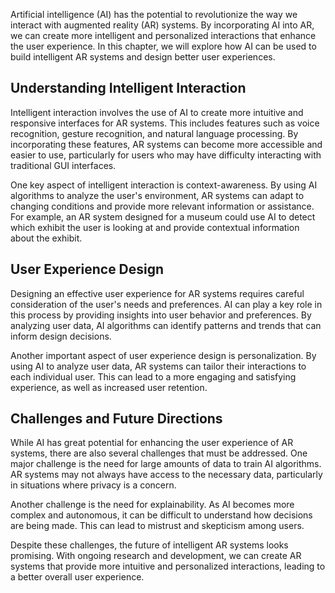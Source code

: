 
Artificial intelligence (AI) has the potential to revolutionize the way we interact with augmented reality (AR) systems. By incorporating AI into AR, we can create more intelligent and personalized interactions that enhance the user experience. In this chapter, we will explore how AI can be used to build intelligent AR systems and design better user experiences.

Understanding Intelligent Interaction
-------------------------------------

Intelligent interaction involves the use of AI to create more intuitive and responsive interfaces for AR systems. This includes features such as voice recognition, gesture recognition, and natural language processing. By incorporating these features, AR systems can become more accessible and easier to use, particularly for users who may have difficulty interacting with traditional GUI interfaces.

One key aspect of intelligent interaction is context-awareness. By using AI algorithms to analyze the user's environment, AR systems can adapt to changing conditions and provide more relevant information or assistance. For example, an AR system designed for a museum could use AI to detect which exhibit the user is looking at and provide contextual information about the exhibit.

User Experience Design
----------------------

Designing an effective user experience for AR systems requires careful consideration of the user's needs and preferences. AI can play a key role in this process by providing insights into user behavior and preferences. By analyzing user data, AI algorithms can identify patterns and trends that can inform design decisions.

Another important aspect of user experience design is personalization. By using AI to analyze user data, AR systems can tailor their interactions to each individual user. This can lead to a more engaging and satisfying experience, as well as increased user retention.

Challenges and Future Directions
--------------------------------

While AI has great potential for enhancing the user experience of AR systems, there are also several challenges that must be addressed. One major challenge is the need for large amounts of data to train AI algorithms. AR systems may not always have access to the necessary data, particularly in situations where privacy is a concern.

Another challenge is the need for explainability. As AI becomes more complex and autonomous, it can be difficult to understand how decisions are being made. This can lead to mistrust and skepticism among users.

Despite these challenges, the future of intelligent AR systems looks promising. With ongoing research and development, we can create AR systems that provide more intuitive and personalized interactions, leading to a better overall user experience.
